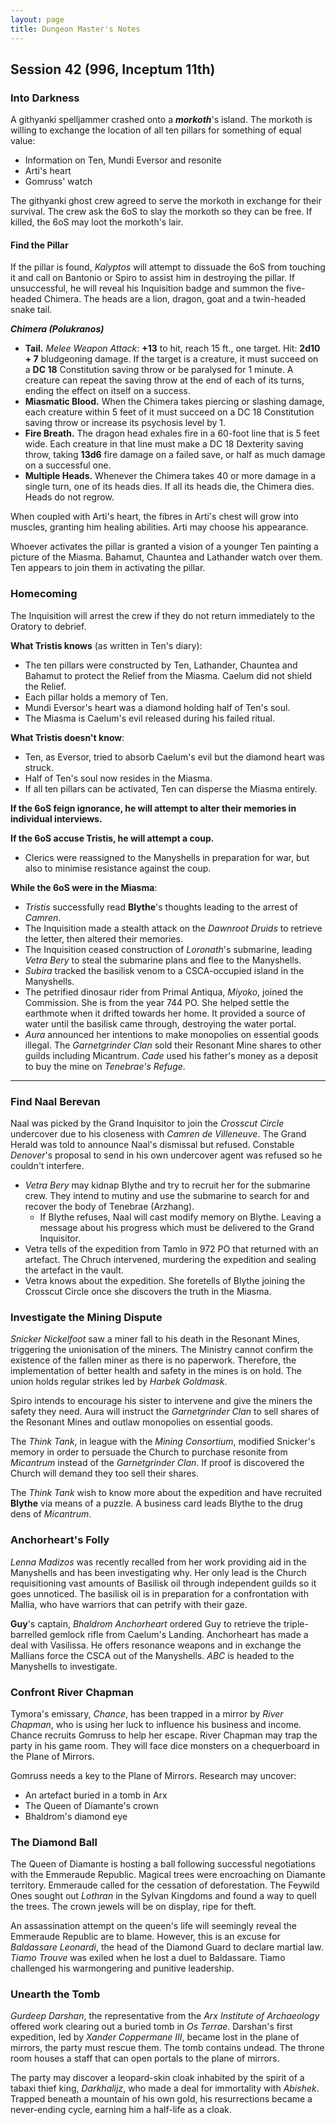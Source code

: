 ```yaml
---
layout: page
title: Dungeon Master's Notes
---
```


## **Session 42 (996, Inceptum 11th)**

### Into Darkness

A githyanki spelljammer crashed onto a ***morkoth***'s island. The morkoth is willing to exchange the location of all ten pillars for something of equal value:

- Information on Ten, Mundi Eversor and resonite
- Arti's heart
- Gomruss' watch

The githyanki ghost crew agreed to serve the morkoth in exchange for their survival. The crew ask the 6oS to slay the morkoth so they can be free. If killed, the 6oS may loot the morkoth's lair.

#### **Find the Pillar**

If the pillar is found, *Kalyptos* will attempt to dissuade the 6oS from touching it and call on Bantonio or Spiro to assist him in destroying the pillar. If unsuccessful, he will reveal his Inquisition badge and summon the five-headed Chimera. The heads are a lion, dragon, goat and a twin-headed snake tail.

***Chimera (Polukranos)***

- **Tail.** *Melee Weapon Attack*: **+13** to hit, reach 15 ft., one target. Hit: **2d10 + 7** bludgeoning damage. If the target is a creature, it must succeed on a **DC 18** Constitution saving throw or be paralysed for 1 minute. A creature can repeat the saving throw at the end of each of its turns, ending the effect on itself on a success.
- **Miasmatic Blood.** When the Chimera takes piercing or slashing damage, each creature within 5 feet of it must succeed on a DC 18 Constitution saving throw or increase its psychosis level by 1.
- **Fire Breath.** The dragon head exhales fire in a 60-foot line that is 5 feet wide. Each creature in that line must make a DC 18 Dexterity saving throw, taking **13d6** fire damage on a failed save, or half as much damage on a successful one.
- **Multiple Heads.** Whenever the Chimera takes 40 or more damage in a single turn, one of its heads dies. If all its heads die, the Chimera dies. Heads do not regrow.

When coupled with Arti's heart, the fibres in Arti's chest will grow into muscles, granting him healing abilities. Arti may choose his appearance.

Whoever activates the pillar is granted a vision of a younger Ten painting a picture of the Miasma. Bahamut, Chauntea and Lathander watch over them. Ten appears to join them in activating the pillar.

### Homecoming

The Inquisition will arrest the crew if they do not return immediately to the Oratory to debrief.

**What Tristis knows** (as written in Ten's diary):
- The ten pillars were constructed by Ten, Lathander, Chauntea and Bahamut to protect the Relief from the Miasma. Caelum did not shield the Relief.
- Each pillar holds a memory of Ten.
- Mundi Eversor's heart was a diamond holding half of Ten's soul.
- The Miasma is Caelum's evil released during his failed ritual.

**What Tristis doesn't know**:
- Ten, as Eversor, tried to absorb Caelum's evil but the diamond heart was struck.
- Half of Ten's soul now resides in the Miasma.
- If all ten pillars can be activated, Ten can disperse the Miasma entirely.

**If the 6oS feign ignorance, he will attempt to alter their memories in individual interviews.**

**If the 6oS accuse Tristis, he will attempt a coup.**
- Clerics were reassigned to the Manyshells in preparation for war, but also to minimise resistance against the coup.

**While the 6oS were in the Miasma**:
- *Tristis* successfully read **Blythe**'s thoughts leading to the arrest of *Camren*.
- The Inquisition made a stealth attack on the *Dawnroot Druids* to retrieve the letter, then altered their memories.
- The Inquisition ceased construction of *Loronath*'s submarine, leading *Vetra Bery* to steal the submarine plans and flee to the Manyshells.
- *Subira* tracked the basilisk venom to a CSCA-occupied island in the Manyshells.
- The petrified dinosaur rider from Primal Antiqua, *Miyoko*, joined the Commission. She is from the year 744 PO. She helped settle the earthmote when it drifted towards her home. It provided a source of water until the basilisk came through, destroying the water portal.
- *Aura* announced her intentions to make monopolies on essential goods illegal. The *Garnetgrinder Clan* sold their Resonant Mine shares to other guilds including Micantrum. *Cade* used his father's money as a deposit to buy the mine on *Tenebrae's Refuge*.

---

### Find Naal Berevan

Naal was picked by the Grand Inquisitor to join the *Crosscut Circle* undercover due to his closeness with *Camren de Villeneuve*. The Grand Herald was told to announce Naal's dismissal but refused. Constable *Denover*'s proposal to send in his own undercover agent was refused so he couldn't interfere.

- *Vetra Bery* may kidnap Blythe and try to recruit her for the submarine crew. They intend to mutiny and use the submarine to search for and recover the body of Tenebrae (Arzhang).
  - If Blythe refuses, Naal will cast modify memory on Blythe. Leaving a message about his progress which must be delivered to the Grand Inquisitor.
- Vetra tells of the expedition from Tamlo in 972 PO that returned with an artefact. The Chruch intervened, murdering the expedition and sealing the artefact in the vault.
- Vetra knows about the expedition. She foretells of Blythe joining the Crosscut Circle once she discovers the truth in the Miasma.

### Investigate the Mining Dispute

*Snicker Nickelfoot* saw a miner fall to his death in the Resonant Mines, triggering the unionisation of the miners. The Ministry cannot confirm the existence of the fallen miner as there is no paperwork. Therefore, the implementation of better health and safety in the mines is on hold. The union holds regular strikes led by *Harbek Goldmask*.

Spiro intends to encourage his sister to intervene and give the miners the safety they need. Aura will instruct the *Garnetgrinder Clan* to sell shares of the Resonant Mines and outlaw monopolies on essential goods.

The *Think Tank*, in league with the *Mining Consortium*, modified Snicker's memory in order to persuade the Church to purchase resonite from *Micantrum* instead of the *Garnetgrinder Clan*. If proof is discovered the Church will demand they too sell their shares.

The *Think Tank* wish to know more about the expedition and have recruited **Blythe** via means of a puzzle. A business card leads Blythe to the drug dens of *Micantrum*.

### Anchorheart's Folly

*Lenna Madizos* was recently recalled from her work providing aid in the Manyshells and has been investigating why. Her only lead is the Church requisitioning vast amounts of Basilisk oil through independent guilds so it goes unnoticed. The basilisk oil is in preparation for a confrontation with Mallia, who have warriors that can petrify with their gaze.

**Guy**'s captain, *Bhaldrom Anchorheart* ordered Guy to retrieve the triple-barrelled gemlock rifle from Caelum's Landing. Anchorheart has made a deal with Vasilissa. He offers resonance weapons and in exchange the Mallians force the CSCA out of the Manyshells. *ABC* is headed to the Manyshells to investigate.

### Confront River Chapman

Tymora's emissary, *Chance*, has been trapped in a mirror by *River Chapman*, who is using her luck to influence his business and income. Chance recruits Gomruss to help her escape. River Chapman may trap the party in his game room. They will face dice monsters on a chequerboard in the Plane of Mirrors.

Gomruss needs a key to the Plane of Mirrors. Research may uncover:
- An artefact buried in a tomb in Arx
- The Queen of Diamante's crown
- Bhaldrom's diamond eye

### The Diamond Ball

The Queen of Diamante is hosting a ball following successful negotiations with the Emmeraude Republic. Magical trees were encroaching on Diamante territory. Emmeraude called for the cessation of deforestation. The Feywild Ones sought out *Lothran* in the Sylvan Kingdoms and found a way to quell the trees. The crown jewels will be on display, ripe for theft.

An assassination attempt on the queen's life will seemingly reveal the Emmeraude Republic are to blame. However, this is an excuse for *Baldassare Leonardi*, the head of the Diamond Guard to declare martial law. *Tiamo Trouve* was exiled when he lost a duel to Baldassare. Tiamo challenged his warmongering and punitive leadership.

### Unearth the Tomb

*Gurdeep Darshan*, the representative from the *Arx Institute of Archaeology* offered work clearing out a buried tomb in *Os Terrae*. Darshan's first expedition, led by *Xander Coppermane III*, became lost in the plane of mirrors, the party must rescue them. The tomb contains undead. The throne room houses a staff that can open portals to the plane of mirrors.

The party may discover a leopard-skin cloak inhabited by the spirit of a tabaxi thief king, *Darkhalijz*, who made a deal for immortality with *Abishek*. Trapped beneath a mountain of his own gold, his resurrections became a never-ending cycle, earning him a half-life as a cloak.
